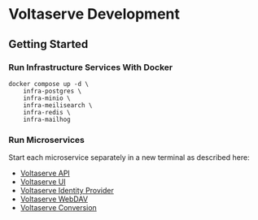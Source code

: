 # Voltaserve Development

## Getting Started

### Run Infrastructure Services With Docker

```shell
docker compose up -d \
    infra-postgres \
    infra-minio \
    infra-meilisearch \
    infra-redis \
    infra-mailhog
```

### Run Microservices

Start each microservice separately in a new terminal as described here:

- [Voltaserve API](api/README.md)
- [Voltaserve UI](ui/README.md)
- [Voltaserve Identity Provider](idp/README.md)
- [Voltaserve WebDAV](webdav/README.md)
- [Voltaserve Conversion](conversion/README.md)
